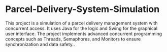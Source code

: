 # Parcel-Delivery-System-Simulation
This project is a simulation of a parcel delivery management system with concurrent access. It uses Java for the logic and Swing for the graphical user interface.  The project implements advanced concurrent programming concepts such as Threads, Semaphores, and Monitors to ensure synchronization and data safety..
